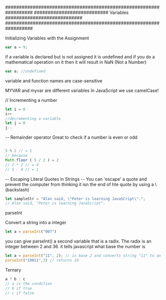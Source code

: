 ##################################################################
########################### Variables ############################
##################################################################

Initializing Variables with the Assignment
``` javascript
var a = 9;
```
if a variable is declared but is not assigned it is undefined and if you do a mathematical operation on it then it will result in NaN (Not a Number)
``` javascript
var a; //undefined
```
variable and function names are case-sensitive 

MYVAR and myvar are different variables
In JavaScript we use camelCase!


// Incrementing a number
``` javascript
let i = 0
i++
//decrementing a variable
let j = 0
j--
```
-- Remainder operator
Great to check if a number is even or odd
``` JavaScript

5 % 2 // = 1
// because 
Math.floor ( 5 / 2 ) = 2
// 2 * 2 // = 4
// 5 - 4 // = 1
```




--  Escaping Literal Quotes in Strings --
You can 'escape' a quote and prevent the computer from thinking it isn the end of hte quote by using a \ (backslash)


``` JavaScript
let sampleStr = "Alan said, \"Peter is learning JavaSCript\".";
// Alan said, "Peter is learning JavaScript".
```




parseInt

Convert a string into a integer

```Javascript
let a = parseInt("007")
```

you can give parseInt() a second variable that is a radix. The radix is an integer between 2 and 36. it tells javascript what base the number is

```Javascript
let a = parseInt("11", 2); // is base 2 and converts string "11" to an integer of the value of 3.
parseInt("10011",2) // returns 19
```

Ternary

```JavaScript
a ? b : c
// a is the condition
// b if true
// c if false
```